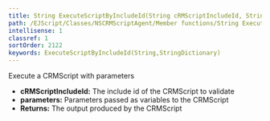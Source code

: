 ```yaml
---
title: String ExecuteScriptByIncludeId(String cRMScriptIncludeId, StringDictionary parameters)
path: /EJScript/Classes/NSCRMScriptAgent/Member functions/String ExecuteScriptByIncludeId(String p_0, StringDictionary p_1)
intellisense: 1
classref: 1
sortOrder: 2122
keywords: ExecuteScriptByIncludeId(String,StringDictionary)
---
```



Execute a CRMScript with parameters



* **cRMScriptIncludeId:** The include id of the CRMScript to validate
* **parameters:** Parameters passed as variables to the CRMScript
* **Returns:** The output produced by the CRMScript


